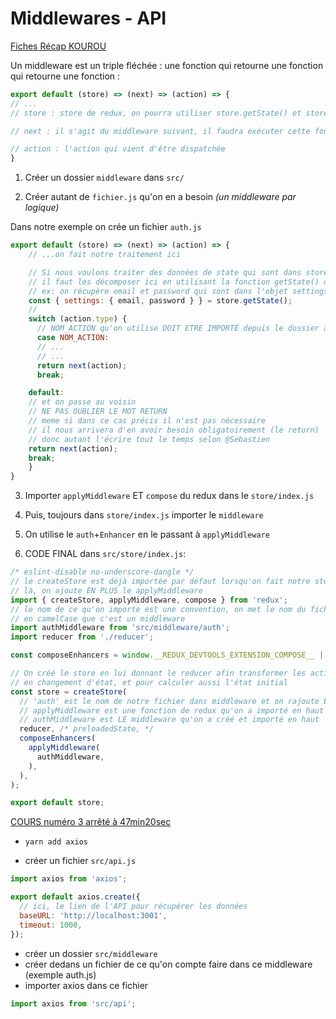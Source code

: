 # Middlewares - API

[Fiches Récap KOUROU](https://kourou.oclock.io/ressources/fiche-recap/redux-avance/#appliquer-un-middleware)

Un middleware est un triple fléchée : une fonction qui retourne une fonction qui retourne une fonction :
```js
export default (store) => (next) => (action) => {
// ...
// store : store de redux, on pourra utiliser store.getState() et store.dispatch()

// next : il s'agit du middleware suivant, il faudra exécuter cette fonction en lui passant action, pour qu'il puisse lui aussi traiter l'action comme il le souhaite

// action : l'action qui vient d'être dispatchée
}
```

1. Créer un dossier `middleware` dans `src/`

2. Créer autant de `fichier.js` qu'on en a besoin _(un middleware par logique)_

Dans notre exemple on crée un fichier `auth.js`

```js
export default (store) => (next) => (action) => {
    // ...on fait notre traitement ici

    // Si nous voulons traiter des données de state qui sont dans store,
    // il faut les décomposer ici en utilisant la fonction getState() de redux :
    // ex: on récupère email et password qui sont dans l'objet settings qui sont dans le store/reducer
    const { settings: { email, password } } = store.getState();
    //
    switch (action.type) {
      // NOM_ACTION qu'on utilise DOIT ETRE IMPORTÉ depuis le dossier actions
      case NOM_ACTION:
      // ...
      // ...
      return next(action);
      break;

    default:
    // et on passe au voisin
    // NE PAS OUBLIER LE MOT RETURN
    // meme si dans ce cas précis il n'est pas nécessaire
    // il nous arrivera d'en avoir besoin obligatoirement (le return)
    // donc autant l'écrire tout le temps selon @Sebastien
    return next(action);
    break;
    }
}
```

3. Importer `applyMiddleware` ET `compose` du redux dans le `store/index.js`

4. Puis, toujours dans `store/index.js` importer le `middleware`

5. On utilise le `auth`+`Enhancer` en le passant à `applyMiddleware`

6. CODE FINAL dans `src/store/index.js`: 

```js
/* eslint-disable no-underscore-dangle */
// le createStore est déjà importée par défaut lorsqu'on fait notre store Redux, 
// là, on ajoute EN PLUS le applyMiddleware
import { createStore, applyMiddleware, compose } from 'redux';
// le nom de ce qu'on importe est une convention, on met le nom du fichier d'abord puis on précise
// en camelCase que c'est un middleware
import authMiddleware from 'src/middleware/auth';
import reducer from './reducer';

const composeEnhancers = window.__REDUX_DEVTOOLS_EXTENSION_COMPOSE__ || compose;

// On créé le store en lui donnant le reducer afin transformer les actions
// en changement d'état, et pour calculer aussi l'état initial
const store = createStore(
  // 'auth' est le nom de notre fichier dans middleware et on rajoute Enhancer par convention
  // applyMiddleware est une fonction de redux qu'on a importé en haut
  // authMiddleware est LE middleware qu'on a créé et importé en haut
  reducer, /* preloadedState, */
  composeEnhancers(
    applyMiddleware(
      authMiddleware,
    ),
  ),
);

export default store;
```

[COURS numéro 3 arrêté à 47min20sec](https://drive.google.com/drive/folders/1g3f5hAHrBvtE8FlvtwMR78ZZVXDqxX_4)


- `yarn add axios`

- créer un fichier `src/api.js`

```js
import axios from 'axios';

export default axios.create({
  // ici, le lien de l'API pour récupérer les données
  baseURL: 'http://localhost:3001',
  timeout: 1000,
});
```

- créer un dossier `src/middleware`
- créer dedans un fichier de ce qu'on compte faire dans ce middleware (exemple auth.js)
- importer axios dans ce fichier 

```js
import axios from 'src/api';
```